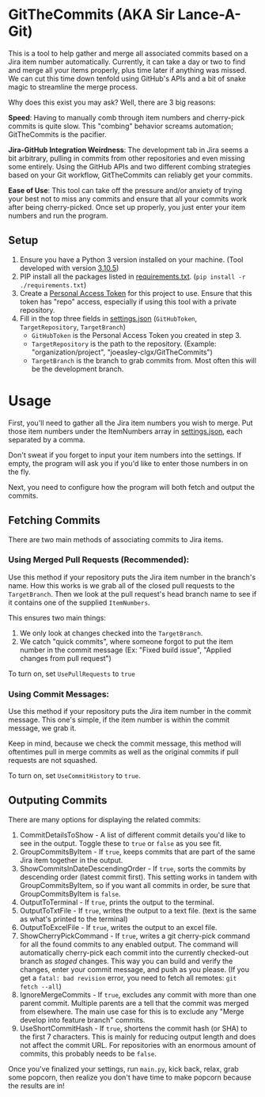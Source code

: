 # GitTheCommits (AKA Sir Lance-A-Git)

This is a tool to help gather and merge all associated commits based on a Jira item number automatically.
Currently, it can take a day or two to find and merge all your items properly, plus time later if anything was missed.
We can cut this time down tenfold using GitHub's APIs and a bit of snake magic to streamline the merge process.

Why does this exist you may ask?
Well, there are 3 big reasons:

**Speed**:
Having to manually comb through item numbers and cherry-pick commits is quite slow.
This "combing" behavior screams automation; GitTheCommits is the pacifier.

**Jira-GitHub Integration Weirdness**:
The development tab in Jira seems a bit arbitrary, pulling in commits from other repositories and even missing some entirely.
Using the GitHub APIs and two different combing strategies based on your Git workflow, GitTheCommits can reliably get your commits.

**Ease of Use**:
This tool can take off the pressure and/or anxiety of trying your best not to miss any commits and ensure that all your commits work after being cherry-picked.
Once set up properly, you just enter your item numbers and run the program.

## Setup

1. Ensure you have a Python 3 version installed on your machine. (Tool developed with version [3.10.5](https://www.python.org/downloads/release/python-3105/))
2. PIP install all the packages listed in [requirements.txt](https://github.com/joeasley-clgx/GitTheCommits/blob/main/requirements.txt). (`pip install -r ./requirements.txt`)
3. Create a [Personal Access Token](https://github.com/settings/tokens) for this project to use. Ensure that this token has "repo" access, especially if using this tool with a private repository.
4. Fill in the top three fields in [settings.json](https://github.com/joeasley-clgx/GitTheCommits/blob/main/settings.json) (`GitHubToken`, `TargetRepository`, `TargetBranch`)
   - `GitHubToken` is the Personal Access Token you created in step 3.
   - `TargetRepository` is the path to the repository. (Example: "organization/project", "joeasley-clgx/GitTheCommits")
   - `TargetBranch` is the branch to grab commits from. Most often this will be the development branch.

# Usage

First, you'll need to gather all the Jira item numbers you wish to merge.
Put those item numbers under the ItemNumbers array in [settings.json](https://github.com/joeasley-clgx/GitTheCommits/blob/main/settings.json), each separated by a comma.

Don't sweat if you forget to input your item numbers into the settings.
If empty, the program will ask you if you'd like to enter those numbers in on the fly.

Next, you need to configure how the program will both fetch and output the commits.

## Fetching Commits

There are two main methods of associating commits to Jira items.

### Using Merged Pull Requests **(Recommended)**:

Use this method if your repository puts the Jira item number in the branch's name.
How this works is we grab all of the closed pull requests to the `TargetBranch`.
Then we look at the pull request's head branch name to see if it contains one of the supplied `ItemNumbers`.

This ensures two main things:

1. We only look at changes checked into the `TargetBranch`.
2. We catch "quick commits", where someone forgot to put the item number in the commit message (Ex: "Fixed build issue", "Applied changes from pull request")

To turn on, set `UsePullRequests` to `true`

### Using Commit Messages:

Use this method if your repository puts the Jira item number in the commit message.
This one's simple, if the item number is within the commit message, we grab it.

Keep in mind, because we check the commit message, this method will oftentimes pull in merge commits as well as the original commits if pull requests are not squashed.

To turn on, set `UseCommitHistory` to `true`.

## Outputing Commits

There are many options for displaying the related commits:

1. CommitDetailsToShow -
   A list of different commit details you'd like to see in the output.
   Toggle these to `true` or `false` as you see fit.
2. GroupCommitsByItem -
   If `true`, keeps commits that are part of the same Jira item together in the output.
3. ShowCommitsInDateDescendingOrder -
   If `true`, sorts the commits by descending order (latest commit first).
   This setting works in tandem with GroupCommitsByItem, so if you want all commits in order, be sure that GroupCommitsByItem is `false`.
4. OutputToTerminal -
   If `true`, prints the output to the terminal.
5. OutputToTxtFile -
   If `true`, writes the output to a text file. (text is the same as what's printed to the terminal)
6. OutputToExcelFile -
   If `true`, writes the output to an excel file.
7. ShowCherryPickCommand -
   If `true`, writes a git cherry-pick command for all the found commits to any enabled output.
   The command will automatically cherry-pick each commit into the currently checked-out branch as *staged* changes.
   This way you can build and verify the changes, enter your commit message, and push as you please.
   (If you get a `fatal: bad revision` error, you need to fetch all remotes: `git fetch --all`)
8. IgnoreMergeCommits -
   If `true`, excludes any commit with more than one parent commit.
   Multiple parents are a tell that the commit was merged from elsewhere.
   The main use case for this is to exclude any "Merge develop into feature branch" commits.
9. UseShortCommitHash -
   If `true`, shortens the commit hash (or SHA) to the first 7 characters.
   This is mainly for reducing output length and does not affect the commit URL.
   For repositories with an enormous amount of commits, this probably needs to be `false`.

Once you've finalized your settings, run `main.py`, kick back, relax, grab some popcorn, then realize you don't have time to make popcorn because the results are in!
